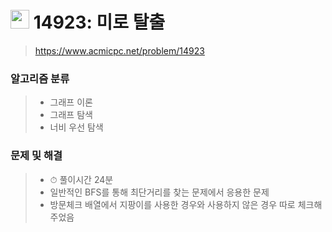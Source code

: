 # <img src="https://d2gd6pc034wcta.cloudfront.net/tier/12.svg" width="30">  14923: 미로 탈출

> https://www.acmicpc.net/problem/14923



### 알고리즘 분류

>- 그래프 이론
>- 그래프 탐색
>- 너비 우선 탐색



### 문제 및 해결

>- ⏱ 풀이시간 24분
>- 일반적인 BFS를 통해 최단거리를 찾는 문제에서 응용한 문제
>- 방문체크 배열에서 지팡이를 사용한 경우와 사용하지 않은 경우 따로 체크해주었음
